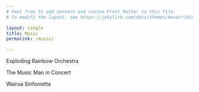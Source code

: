 ```yaml
---
# Feel free to add content and custom Front Matter to this file.
# To modify the layout, see https://jekyllrb.com/docs/themes/#overriding-theme-defaults

layout: single
title: Music
permalink: /music/

---
```


Exploding Rainbow Orchestra

The Music Man in Concert

Wairua Sinfonietta


